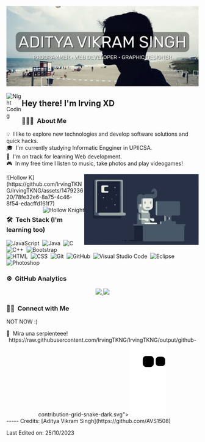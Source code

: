 
![Aditya Vikram Singh Banner](https://raw.githubusercontent.com/AVS1508/AVS1508/master/assets/Aditya%20Vikram%20Singh%20Banner.jpg)

<img alt="Night Coding" src="./assets/Hand%20Wave.gif" width='40' align="left"/><h2>Hey there! I'm Irving XD</h2>

<!-- ## 👋 &nbsp;Hey there! I'm Irving -->

### 👨🏻‍💻 &nbsp;About Me

💡 &nbsp;I like to explore new technologies and develop software solutions and quick hacks.\
🎓 &nbsp;I'm currently studying Informatic Engginer in UPIICSA.\
🌱 &nbsp;I'm on track for learning Web development.\
🎮 &nbsp;In my free time I listen to music, take photos and play videogames!

<img alt="Night Coding" src="https://raw.githubusercontent.com/AVS1508/AVS1508/master/assets/Night-Coding.gif" align="right"/>
![Hollow K](https://github.com/IrvingTKNG/IrvingTKNG/assets/147923620/78fe32e6-8a75-4c46-8f54-edacffd161f7)
<img alt="Hollow Knight" src="https://raw.githubusercontent.com/IrvingTKNG/IrvingTKNG/assets/147923620/78fe32e6-8a75-4c46-8f54-edacffd161f7" align="right"/>

### 🛠 &nbsp;Tech Stack (I'm learning too)

![JavaScript](https://img.shields.io/badge/-JavaScript-05122A?style=flat&logo=javascript)&nbsp;
![Java](https://img.shields.io/badge/-Java-05122A?style=flat&logo=Java&logoColor=FFA518)&nbsp;
![C](https://img.shields.io/badge/-C-05122A?style=flat&logo=C&logoColor=A8B9CC)&nbsp;
![C++](https://img.shields.io/badge/-C++-05122A?style=flat&logo=C%2B%2B&logoColor=00599C)&nbsp;
![Bootstrap](https://img.shields.io/badge/-Bootstrap-05122A?style=flat&logo=bootstrap&logoColor=563D7C)\
![HTML](https://img.shields.io/badge/-HTML-05122A?style=flat&logo=HTML5)&nbsp;
![CSS](https://img.shields.io/badge/-CSS-05122A?style=flat&logo=CSS3&logoColor=1572B6)&nbsp;
![Git](https://img.shields.io/badge/-Git-05122A?style=flat&logo=git)&nbsp;
![GitHub](https://img.shields.io/badge/-GitHub-05122A?style=flat&logo=github)&nbsp;
![Visual Studio Code](https://img.shields.io/badge/-Visual%20Studio%20Code-05122A?style=flat&logo=visual-studio-code&logoColor=007ACC)&nbsp;
![Eclipse](https://img.shields.io/badge/-Eclipse-05122A?style=flat&logo=eclipse-ide&logoColor=2C2255)\
![Photoshop](https://img.shields.io/badge/-Photoshop-05122A?style=flat&logo=adobe-photoshop)&nbsp;

### ⚙️ &nbsp;GitHub Analytics

<p align="center">
<a href="https://github.com/IrvingTKNG">
  <img height="180em" src="https://github-readme-stats-eight-theta.vercel.app/api?username=IrvingTKNG&show_icons=true&theme=algolia&include_all_commits=true&count_private=true"/>
  <img height="180em" src="https://github-readme-stats-eight-theta.vercel.app/api/top-langs/?username=IrvingTKNG&layout=compact&langs_count=8&theme=algolia"/>
</a>
</p>

### 🤝🏻 &nbsp;Connect with Me

<p align="center">
  <p> NOT NOW :)</p>

  
</p>
🐍 &nbsp;Mira una serpienteee!
<div align="center">
<picture>
https://raw.githubusercontent.com/IrvingTKNG/IrvingTKNG/output/github-contribution-grid-snake-dark.svg">
  <source media="(prefers-color-scheme: light)" srcset="https://raw.githubusercontent.com/IrvingTKNG/IrvingTKNG/output/github-contribution-grid-snake.svg">
  <img alt="github contribution grid snake animation" src="https://raw.githubusercontent.com/IrvingTKNG/IrvingTKNG/output/github-contribution-grid-snake.svg">
</picture>
</div>
-----
Credits: [Aditya Vikram Singh](https://github.com/AVS1508)

Last Edited on: 25/10/2023
